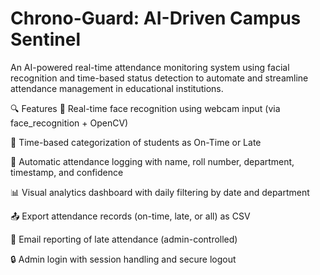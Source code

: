 # Chrono-Guard: AI-Driven Campus Sentinel
An AI-powered real-time attendance monitoring system using facial recognition and time-based status detection to automate and streamline attendance management in educational institutions.

🔍 Features
🎥 Real-time face recognition using webcam input (via face_recognition + OpenCV)

📍 Time-based categorization of students as On-Time or Late

📄 Automatic attendance logging with name, roll number, department, timestamp, and confidence

📊 Visual analytics dashboard with daily filtering by date and department

📤 Export attendance records (on-time, late, or all) as CSV

📧 Email reporting of late attendance (admin-controlled)

🔒 Admin login with session handling and secure logout



